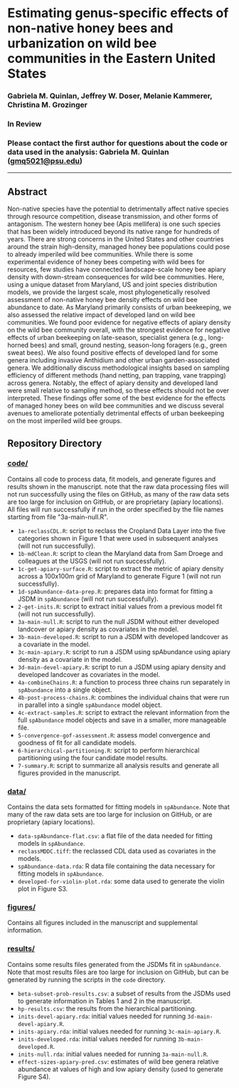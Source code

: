# Estimating genus-specific effects of non-native honey bees and urbanization on wild bee communities in the Eastern United States 

### Gabriela M. Quinlan, Jeffrey W. Doser, Melanie Kammerer, Christina M. Grozinger 

### In Review

### Please contact the first author for questions about the code or data used in the analysis: Gabriela M. Quinlan (gmq5021@psu.edu)

---------------------------------

## Abstract

Non-native species have the potential to detrimentally affect native species through resource competition, disease transmission, and other forms of antagonism. The western honey bee (Apis mellifera) is one such species that has been widely introduced beyond its native range for hundreds of years. There are strong concerns in the United States and other countries around the strain high-density, managed honey bee populations could pose to already imperiled wild bee communities. While there is some experimental evidence of honey bees competing with wild bees for resources, few studies have connected landscape-scale honey bee apiary density with down-stream consequences for wild bee communities. Here, using a unique dataset from Maryland, US and joint species distribution models, we provide the largest scale, most phylogenetically resolved assessment of non-native honey bee density effects on wild bee abundance to date. As Maryland primarily consists of urban beekeeping, we also assessed the relative impact of developed land on wild bee communities. We found poor evidence for negative effects of apiary density on the wild bee community overall, with the strongest evidence for negative effects of urban beekeeping on late-season, specialist genera (e.g., long-horned bees) and small, ground nesting, season-long foragers (e.g., green sweat bees). We also found positive effects of developed land for some genera including invasive Anthidium and other urban garden-associated genera. We additionally discuss methodological insights based on sampling efficiency of different methods (hand netting, pan trapping, vane trapping) across genera. Notably, the effect of apiary density and developed land were small relative to sampling method, so these effects should not be over interpreted. These findings offer some of the best evidence for the effects of managed honey bees on wild bee communities and we discuss several avenues to ameliorate potentially detrimental effects of urban beekeeping on the most imperiled wild bee groups. 

## Repository Directory

### [code/](./code/)

Contains all code to process data, fit models, and generate figures and results shown in the manuscript. note that the raw data processing files will not run successfully using the files on GitHub, as many of the raw data sets are too large for inclusion on GitHub, or are proprietary (apiary locations). All files will run successfully if run in the order specified by the file names starting from file "3a-main-null.R".  

+ `1a-reclassCDL.R`: script to reclass the Cropland Data Layer into the five categories shown in Figure 1 that were used in subsequent analyses (will not run successfully). 
+ `1b-mdClean.R`: script to clean the Maryland data from Sam Droege and colleagues at the USGS (will not run successfully).
+ `1c-get-apiary-surface.R`: script to extract the metric of apiary density across a 100x100m grid of Maryland to generate Figure 1 (will not run successfully).  
+ `1d-spAbundance-data-prep.R`: prepares data into format for fitting a JSDM in `spAbundance` (will not run successfully).
+ `2-get-inits.R`: script to extract initial values from a previous model fit (will not run successfully).
+ `3a-main-null.R`: script to run the null JSDM without either developed landcover or apiary density as covariates in the model. 
+ `3b-main-developed.R`: script to run a JSDM with developed landcover as a covariate in the model.
+ `3c-main-apiary.R`: script to run a JSDM using spAbundance using apiary density as a covariate in the model.
+ `3d-main-devel-apiary.R`: script to run a JSDM using apiary density and developed landcover as covariates in the model.
+ `4a-combineChains.R`: a function to process three chains run separately in `spAbundance` into a single object.
+ `4b-post-process-chains.R`: combines the individual chains that were run in parallel into a single `spAbundance` model object.
+ `4c-extract-samples.R`: script to extract the relevant information from the full `spAbundance` model objects and save in a smaller, more manageable file.
+ `5-convergence-gof-assessment.R`: assess model convergence and goodness of fit for all candidate models.
+ `6-hierarchical-partitioning.R`: script to perform hierarchical partitioning using the four candidate model results.
+ `7-summary.R`: script to summarize all analysis results and generate all figures provided in the manuscript.

### [data/](./data/)

Contains the data sets formatted for fitting models in `spAbundance`. Note that many of the raw data sets are too large for inclusion on GitHub, or are proprietary (apiary locations). 

+ `data-spAbundance-flat.csv`: a flat file of the data needed for fitting models in `spAbundance`. 
+ `reclassMDDC.tiff`: the reclassed CDL data used as covariates in the models.
+ `spAbundance-data.rda`: R data file containing the data necessary for fitting models in `spAbundance`.
+ `developed-for-violin-plot.rda`: some data used to generate the violin plot in Figure S3. 

### [figures/](.figures/)

Contains all figures included in the manuscript and supplemental information.

### [results/](.results/)

Contains some results files generated from the JSDMs fit in `spAbundance`. Note that most results files are too large for inclusion on GitHub, but can be generated by running the scripts in the `code` directory.

+ `beta-subset-prob-results.csv`: a subset of results from the JSDMs used to generate information in Tables 1 and 2 in the manuscript. 
+ `hp-results.csv`: the results from the hierarchical partitioning.
+ `inits-devel-apiary.rda`: initial values needed for running `3d-main-devel-apiary.R`. 
+ `inits-apiary.rda`: initial values needed for running `3c-main-apiary.R`. 
+ `inits-developed.rda`: initial values needed for running `3b-main-developed.R`.
+ `inits-null.rda`: initial values needed for running `3a-main-null.R`. 
+ `effect-sizes-apiary-pred.csv`: estimates of wild bee genera relative abundance at values of high and low apiary density (used to generate Figure S4). 
